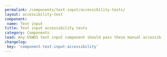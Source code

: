 ```yaml
---
permalink: /components/text-input/accessibility-tests/
layout: accessibility-test
component:
 name: Text input
title: Text input accessibility tests
category: Components
lead: Any USWDS text input component should pass these manual accessibility tests.
changelog:
 key: 'component-text-input-accessibility'
---
```

